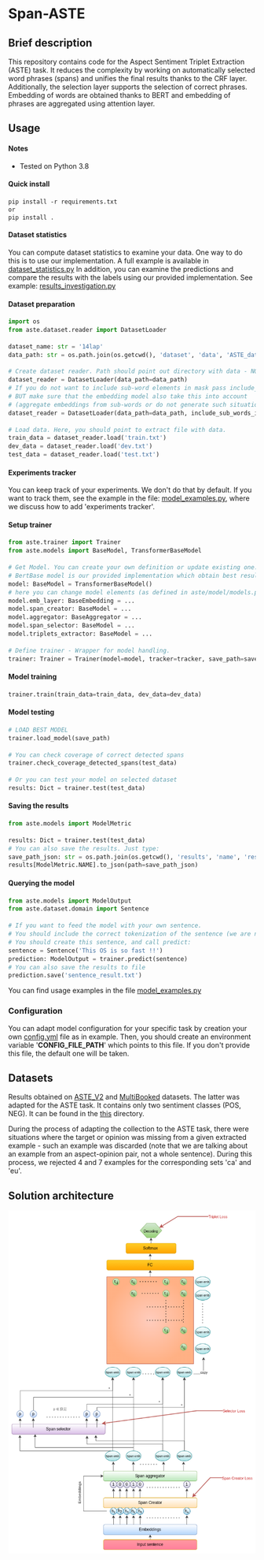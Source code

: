 # Span-ASTE

## Brief description
This repository contains code for the Aspect Sentiment Triplet Extraction (ASTE) task.
It reduces the complexity by working on automatically selected word phrases (spans) and unifies the final results thanks to the CRF layer. 
Additionally, the selection layer supports the selection of correct phrases. 
Embedding of words are obtained thanks to BERT and embedding of phrases are aggregated using attention layer.

## Usage

#### Notes
- Tested on Python 3.8

#### Quick install
```
pip install -r requirements.txt
or
pip install .
```

#### Dataset statistics
You can compute dataset statistics to examine your data.
One way to do this is to use our implementation. A full example is available in [dataset_statistics.py](./dataset_statistics.py)
In addition, you can examine the predictions and compare the results with the labels using our provided implementation.
See example: [results_investigation.py](./results_investigation.py)

#### Dataset preparation

```python
import os
from aste.dataset.reader import DatasetLoader

dataset_name: str = '14lap'
data_path: str = os.path.join(os.getcwd(), 'dataset', 'data', 'ASTE_data_v2', dataset_name)

# Create dataset reader. Path should point out directory with data - NOT EXACT DATA FILE
dataset_reader = DatasetLoader(data_path=data_path)
# If you do not want to include sub-word elements in mask pass include_sub_words_info_in_mask=False
# BUT make sure that the embedding model also take this into account 
# (aggregate embeddings from sub-words or do not generate such situations)
dataset_reader = DatasetLoader(data_path=data_path, include_sub_words_info_in_mask=False)

# Load data. Here, you should point to extract file with data.
train_data = dataset_reader.load('train.txt')
dev_data = dataset_reader.load('dev.txt')
test_data = dataset_reader.load('test.txt')
```
#### Experiments tracker
You can keep track of your experiments. We don't do that by default. 
If you want to track them, see the example in the file: [model_examples.py](./model_examples.py), 
where we discuss how to add 'experiments tracker'.

#### Setup trainer

```python
from aste.trainer import Trainer
from aste.models import BaseModel, TransformerBaseModel

# Get Model. You can create your own definition or update existing one.
# BertBase model is our provided implementation which obtain best results so far.
model: BaseModel = TransformerBaseModel()
# here you can change model elements (as defined in aste/model/models.py)
model.emb_layer: BaseEmbedding = ...
model.span_creator: BaseModel = ...
model.aggregator: BaseAggregator = ...
model.span_selector: BaseModel = ...
model.triplets_extractor: BaseModel = ...

# Define trainer - Wrapper for model handling.
trainer: Trainer = Trainer(model=model, tracker=tracker, save_path=save_path)
```
#### Model training
```python
trainer.train(train_data=train_data, dev_data=dev_data)
```

#### Model testing
```python
# LOAD BEST MODEL
trainer.load_model(save_path)

# You can check coverage of correct detected spans
trainer.check_coverage_detected_spans(test_data)

# Or you can test your model on selected dataset
results: Dict = trainer.test(test_data)
```

#### Saving the results
```python
from aste.models import ModelMetric

results: Dict = trainer.test(test_data)
# You can also save the results. Just type:
save_path_json: str = os.path.join(os.getcwd(), 'results', 'name', 'results.json')
results[ModelMetric.NAME].to_json(path=save_path_json)
```

#### Querying the model

```python
from aste.models import ModelOutput
from aste.dataset.domain import Sentence

# If you want to feed the model with your own sentence. 
# You should include the correct tokenization of the sentence (we are not handling that at the moment).
# You should create this sentence, and call predict:
sentence = Sentence('This OS is so fast !!')
prediction: ModelOutput = trainer.predict(sentence)
# You can also save the results to file
prediction.save('sentence_result.txt')
```

You can find usage examples in the file [model_examples.py](./model_examples.py)

### Configuration
You can adapt model configuration for your specific task by creation your own [config.yml](./aste/config.yml) file as
in example. Then, you should create an environment variable '**CONFIG_FILE_PATH**' which points to this file. 
If you don't provide this file, the default one will be taken.

## Datasets
Results obtained on [ASTE_V2](https://aclanthology.org/2020.emnlp-main.183.pdf) 
and [MultiBooked](https://aclanthology.org/L18-1104.pdf) datasets. The latter was adapted for the ASTE task. 
It contains only two sentiment classes (POS, NEG). It can be found in the [this](./aste/dataset/multib) directory.

During the process of adapting the collection to the ASTE task, 
there were situations where the target or opinion was missing from a given extracted example - 
such an example was discarded (note that we are talking about an example from an aspect-opinion pair, 
not a whole sentence). During this process, we rejected 4 and 7 examples for the corresponding sets 'ca' and 'eu'.


## Solution architecture
![Architecture](./assets/span-ASTE.png)